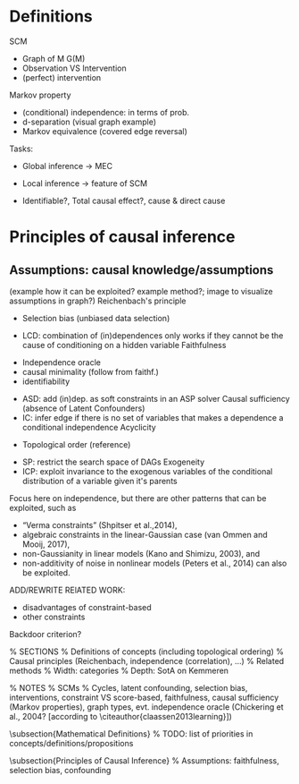 # Definitions

SCM
* Graph of M G(M)
* Observation VS Intervention
* (perfect) intervention


Markov property
* (conditional) independence: in terms of prob.
* d-separation (visual graph example)
* Markov equivalence (covered edge reversal)

Tasks:
* Global inference -> MEC
* Local inference -> feature of SCM

* Identifiable?, Total causal effect?, cause & direct cause



# Principles of causal inference

## Assumptions: causal knowledge/assumptions
(example how it can be exploited? example method?; image to visualize assumptions in graph?)
Reichenbach's principle
* Selection bias (unbiased data selection)
- LCD: combination of (in)dependences only works if they cannot be the cause of conditioning on a hidden variable
Faithfulness
* Independence oracle
* causal minimality (follow from faithf.)
* identifiability 
- ASD: add (in)dep. as soft constraints in an ASP solver
Causal sufficiency (absence of Latent Confounders)
- IC: infer edge if there is no set of variables that makes a dependence a conditional independence
Acyclicity
* Topological order (reference)
- SP: restrict the search space of DAGs
Exogeneity
- ICP: exploit invariance to the exogenous variables of the conditional distribution of a variable given it's parents


Focus here on independence, but there are other patterns that can be exploited, such as 
* “Verma constraints” (Shpitser et al.,2014), 
* algebraic constraints in the linear-Gaussian case (van Ommen and Mooij, 2017),
* non-Gaussianity in linear models (Kano and Shimizu, 2003), and 
* non-additivity of noise in nonlinear models (Peters et al., 2014) can also be exploited.


ADD/REWRITE RElATED WORK:
- disadvantages of constraint-based
- other constraints







Backdoor criterion?

% SECTIONS
% Definitions of concepts (including topological ordering)
% Causal principles (Reichenbach, independence (correlation), …)
% Related methods
%   Width: categories
%   Depth: SotA on Kemmeren

% NOTES
% SCMs
% Cycles, latent confounding, selection bias, interventions, constraint VS score-based, faithfulness, causal sufficiency (Markov properties), graph types, evt. independence oracle (Chickering et al., 2004? [according to \citeauthor{claassen2013learning}])

\subsection{Mathematical Definitions}
% TODO: list of priorities in concepts/definitions/propositions


\subsection{Principles of Causal Inference}
% Assumptions: faithfulness, selection bias, confounding
